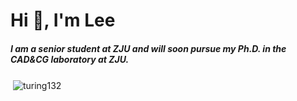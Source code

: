 <h1>Hi 👋, I'm Lee</h1>
<h5>I am a senior student at ZJU and will soon pursue my Ph.D. in the CAD&CG laboratory at ZJU.</h5>

<p>&nbsp;<img align="center" src="https://github-readme-stats.vercel.app/api?username=turing132&show_icons=true&locale=en" alt="turing132" /></p>
